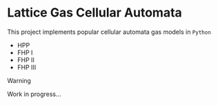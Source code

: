 # Lattice Gas Cellular Automata

This project implements popular cellular automata gas models in `Python`

* HPP
* FHP I
* FHP II
* FHP III

> [!WARNING]
> Work in progress...

[//]: # (## Installation)

[//]: # ()
[//]: # (The application is available in `PyPI` package repository and can be installed with `pip`)

[//]: # ()
[//]: # (```bash)

[//]: # (pip install lgca)

[//]: # (```)

[//]: # ()
[//]: # (## Usage)

[//]: # ()
[//]: # (To get some information about the application just run)

[//]: # ()
[//]: # (```bash)

[//]: # (lgca --help)

[//]: # (```)

[//]: # ()
[//]: # (You should see something like below)

[//]: # ()
[//]: # (```text)

[//]: # (Usage: lgca [OPTIONS])

[//]: # ()
[//]: # (  Lattice Gas Cellular Automata * HPP * FHP I * FHP II * FHP III)

[//]: # ()
[//]: # (Options:)

[//]: # (  -c, --cell INTEGER RANGE        Cell content binary definition.  [0<=x<=15])

[//]: # (  -n, --model-name [HPP|FHPI|FHPII|FHPIII])

[//]: # (  -w, --width INTEGER             Lattice window width.  [default: 300])

[//]: # (  -h, --height INTEGER            Lattice window height.  [default: 200])

[//]: # (  -s, --steps INTEGER             Number of steps.  [default: -1])

[//]: # (  -r, --run                       Run immediately.)

[//]: # (  -p, --pattern [wiki|random|alt|single|obstacle|test])

[//]: # (                                  Select initial state pattern.  [default:)

[//]: # (                                  wiki])

[//]: # (  --help                          Show this message and exit.)

[//]: # (```)
